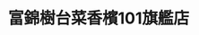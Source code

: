 ---
title: "富錦樹台菜香檳101旗艦店"
description: "富錦樹台菜香檳101旗艦店"
layout: shop
keywords:
  - 美食競賽
  - 台灣美食
  - 美食精選
datePublished: "2025-06-30"
dateModified: "2025-07-07"
city: "台北市"
district: "信義區"
address: "110台北市信義區市府路45號5 樓"
phone: "0281017770"
geo: "25.034235704553243, 121.56479335089682"
google_map: "https://maps.app.goo.gl/zTjaiqEAZyWeDVbX9"
footinder: ""
official: "https://www.fujintreeshop.com/"
award:
  - name: "500盤"
    year: "2024"
    entries:
      - dishes:
          - "油淋蟹黃麻婆豆腐"
          - "剝皮辣椒滑蛋"

---